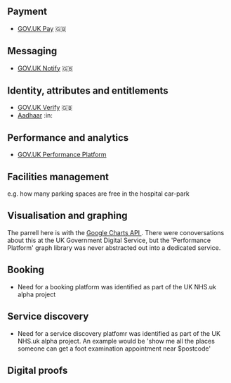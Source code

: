 <!-- TITLE: Government Platforms -->
<!-- SUBTITLE: A list of Government Platforms -->


## Payment
* [GOV.UK Pay](https://www.payments.service.gov.uk) :gb:

## Messaging
* [GOV.UK Notify](https://www.notifications.service.gov.uk) :gb:

## Identity, attributes and entitlements
* [GOV.UK Verify](https://govuk-verify.cloudapps.digital) :gb:
* [Aadhaar](https://www.uidai.gov.in) :in: 

## Performance and analytics

* [GOV.UK Performance Platform](https://www.gov.uk/performance)


## Facilities management 

e.g. how many parking spaces are free in the hospital car-park

## Visualisation and graphing
The parrell here is with the [Google Charts API ](https://developers.google.com/chart/). There were conoversations about this at the UK Government Digital Service, but the 'Performance Platform' graph library was never abstracted out into a dedicated service.

## Booking

* Need for a booking platform was identified as part of the UK NHS.uk alpha project

## Service discovery
* Need for a service discovery platfomr was identified as part of the UK NHS.uk alpha project. An example would be 'show me all the places someone can get a foot examination appointment near $postcode'


## Digital proofs
